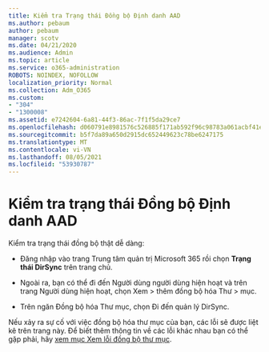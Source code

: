 ```yaml
---
title: Kiểm tra Trạng thái Đồng bộ Định danh AAD
ms.author: pebaum
author: pebaum
manager: scotv
ms.date: 04/21/2020
ms.audience: Admin
ms.topic: article
ms.service: o365-administration
ROBOTS: NOINDEX, NOFOLLOW
localization_priority: Normal
ms.collection: Adm_O365
ms.custom:
- "304"
- "1300008"
ms.assetid: e7242604-6a81-44f3-86ac-7f1f5da29ce7
ms.openlocfilehash: d060791e8981576c526885f171ab592f96c98783a061acbf41e659b1f896b8cf
ms.sourcegitcommit: b5f7da89a650d2915dc652449623c78be6247175
ms.translationtype: MT
ms.contentlocale: vi-VN
ms.lasthandoff: 08/05/2021
ms.locfileid: "53930787"
---
```

# <a name="check-aad-identity-sync-status"></a>Kiểm tra trạng thái Đồng bộ Định danh AAD

Kiểm tra trạng thái đồng bộ thật dễ dàng:
  
- Đăng nhập vào trang Trung tâm quản trị Microsoft 365 rồi chọn **Trạng thái DirSync** trên trang chủ.

- Ngoài ra, bạn có thể đi đến Người dùng người dùng hiện hoạt và trên trang Người dùng hiện hoạt, chọn Xem \> thêm đồng bộ hóa Thư \> mục.

- Trên ngăn Đồng bộ hóa Thư mục, chọn Đi đến quản lý DirSync.

Nếu xảy ra sự cố với việc đồng bộ hóa thư mục của bạn, các lỗi sẽ được liệt kê trên trang này. Để biết thêm thông tin về các lỗi khác nhau bạn có thể gặp phải, hãy [xem mục Xem lỗi đồng bộ thư mục](https://docs.microsoft.com//office365/enterprise/identify-directory-synchronization-errors).
  